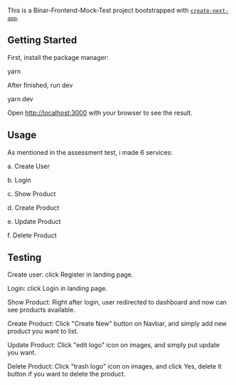 This is a Binar-Frontend-Mock-Test project bootstrapped with [`create-next-app`](https://github.com/vercel/next.js/tree/canary/packages/create-next-app).

## Getting Started

First, install the package manager:

yarn

After finished, run dev

yarn dev

Open [http://localhost:3000](http://localhost:3000) with your browser to see the result.

## Usage

As mentioned in the assessment test, i made 6 services:

a. Create User

b. Login

c. Show Product

d. Create Product

e. Update Product

f. Delete Product

## Testing

Create user: click Register in landing page.

Login: click Login in landing page.

Show Product: Right after login, user redirected to dashboard and now can see products available.

Create Product: Click "Create New" button on Navbar, and simply add new product you want to list.

Update Product: Click "edit logo" icon on images, and simply put update you want.

Delete Product: Click "trash logo" icon on images, and click Yes, delete it button if you want to delete the product.
